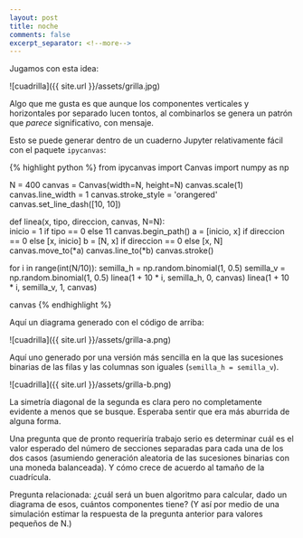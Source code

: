 ```yaml
--- 
layout: post 
title: noche 
comments: false 
excerpt_separator: <!--more--> 
---
```


Jugamos con esta idea:

![cuadrilla]({{ site.url }}/assets/grilla.jpg) 

<!--more-->

Algo que me gusta es que aunque los componentes verticales y horizontales
por separado lucen tontos, al combinarlos se genera un patrón que _parece_
significativo, con mensaje. 

Esto se puede generar dentro de un cuaderno Jupyter relativamente fácil
con el paquete `ipycanvas`:

{% highlight python %} 
from ipycanvas import Canvas 
import numpy as np

N = 400 
canvas = Canvas(width=N, height=N) 
canvas.scale(1) 
canvas.line_width = 1 
canvas.stroke_style = 'orangered' 
canvas.set_line_dash([10, 10])

def linea(x, tipo, direccion, canvas, N=N):   
    inicio = 1 if tipo == 0 else 11 
    canvas.begin_path() 
    a = [inicio, x] if direccion == 0 else [x, inicio] 
    b = [N, x] if direccion == 0 else [x, N] 
    canvas.move_to(*a) 
    canvas.line_to(*b) 
    canvas.stroke()

for i in range(int(N/10)):
    semilla_h = np.random.binomial(1, 0.5)
    semilla_v = np.random.binomial(1, 0.5)
    linea(1 + 10 * i, semilla_h, 0, canvas)
    linea(1 + 10 * i, semilla_v, 1, canvas)

canvas
{% endhighlight %}

Aquí un diagrama generado con el código de arriba:

![cuadrilla]({{ site.url }}/assets/grilla-a.png)

Aquí uno generado por una versión más sencilla en la que las sucesiones
binarias de las filas y las columnas son iguales (`semilla_h
= semilla_v`). 

![cuadrilla]({{ site.url }}/assets/grilla-b.png) 

La simetría diagonal de la segunda es clara pero no completamente evidente
a menos que se busque. Esperaba sentir que era más aburrida de alguna
forma.

Una pregunta que de pronto requeriría trabajo serio es determinar cuál es
el valor esperado del número de secciones separadas para cada una de los
dos casos (asumiendo generación aleatoria de las sucesiones binarias con
una moneda balanceada). Y cómo crece de acuerdo al tamaño de la
cuadrícula.

Pregunta relacionada: ¿cuál será un buen algoritmo para calcular, dado un
diagrama de esos, cuántos componentes tiene? (Y así por medio de una
simulación estimar la respuesta de la pregunta anterior para valores
pequeños de N.)

